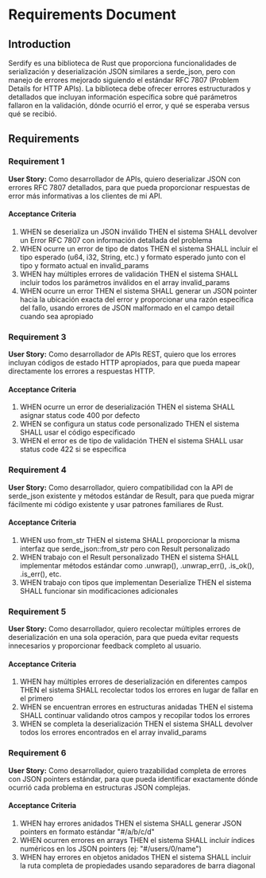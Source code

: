 # Requirements Document

## Introduction

Serdify es una biblioteca de Rust que proporciona funcionalidades de serialización y deserialización JSON similares a serde_json, pero con manejo de errores mejorado siguiendo el estándar RFC 7807 (Problem Details for HTTP APIs). La biblioteca debe ofrecer errores estructurados y detallados que incluyan información específica sobre qué parámetros fallaron en la validación, dónde ocurrió el error, y qué se esperaba versus qué se recibió.

## Requirements

### Requirement 1

**User Story:** Como desarrollador de APIs, quiero deserializar JSON con errores RFC 7807 detallados, para que pueda proporcionar respuestas de error más informativas a los clientes de mi API.

#### Acceptance Criteria

1. WHEN se deserializa un JSON inválido THEN el sistema SHALL devolver un Error RFC 7807 con información detallada del problema
2. WHEN ocurre un error de tipo de datos THEN el sistema SHALL incluir el tipo esperado (u64, i32, String, etc.) y formato esperado junto con el tipo y formato actual en invalid_params
3. WHEN hay múltiples errores de validación THEN el sistema SHALL incluir todos los parámetros inválidos en el array invalid_params
4. WHEN ocurre un error THEN el sistema SHALL generar un JSON pointer hacia la ubicación exacta del error y proporcionar una razón específica del fallo, usando errores de JSON malformado en el campo detail cuando sea apropiado

### Requirement 3

**User Story:** Como desarrollador de APIs REST, quiero que los errores incluyan códigos de estado HTTP apropiados, para que pueda mapear directamente los errores a respuestas HTTP.

#### Acceptance Criteria

1. WHEN ocurre un error de deserialización THEN el sistema SHALL asignar status code 400 por defecto
2. WHEN se configura un status code personalizado THEN el sistema SHALL usar el código especificado
3. WHEN el error es de tipo de validación THEN el sistema SHALL usar status code 422 si se especifica

### Requirement 4

**User Story:** Como desarrollador, quiero compatibilidad con la API de serde_json existente y métodos estándar de Result, para que pueda migrar fácilmente mi código existente y usar patrones familiares de Rust.

#### Acceptance Criteria

1. WHEN uso from_str THEN el sistema SHALL proporcionar la misma interfaz que serde_json::from_str pero con Result personalizado
2. WHEN trabajo con el Result personalizado THEN el sistema SHALL implementar métodos estándar como .unwrap(), .unwrap_err(), .is_ok(), .is_err(), etc.
3. WHEN trabajo con tipos que implementan Deserialize THEN el sistema SHALL funcionar sin modificaciones adicionales

### Requirement 5

**User Story:** Como desarrollador, quiero recolectar múltiples errores de deserialización en una sola operación, para que pueda evitar requests innecesarios y proporcionar feedback completo al usuario.

#### Acceptance Criteria

1. WHEN hay múltiples errores de deserialización en diferentes campos THEN el sistema SHALL recolectar todos los errores en lugar de fallar en el primero
2. WHEN se encuentran errores en estructuras anidadas THEN el sistema SHALL continuar validando otros campos y recopilar todos los errores
3. WHEN se completa la deserialización THEN el sistema SHALL devolver todos los errores encontrados en el array invalid_params

### Requirement 6

**User Story:** Como desarrollador, quiero trazabilidad completa de errores con JSON pointers estándar, para que pueda identificar exactamente dónde ocurrió cada problema en estructuras JSON complejas.

#### Acceptance Criteria

1. WHEN hay errores anidados THEN el sistema SHALL generar JSON pointers en formato estándar "#/a/b/c/d"
2. WHEN ocurren errores en arrays THEN el sistema SHALL incluir índices numéricos en los JSON pointers (ej: "#/users/0/name")
3. WHEN hay errores en objetos anidados THEN el sistema SHALL incluir la ruta completa de propiedades usando separadores de barra diagonal
